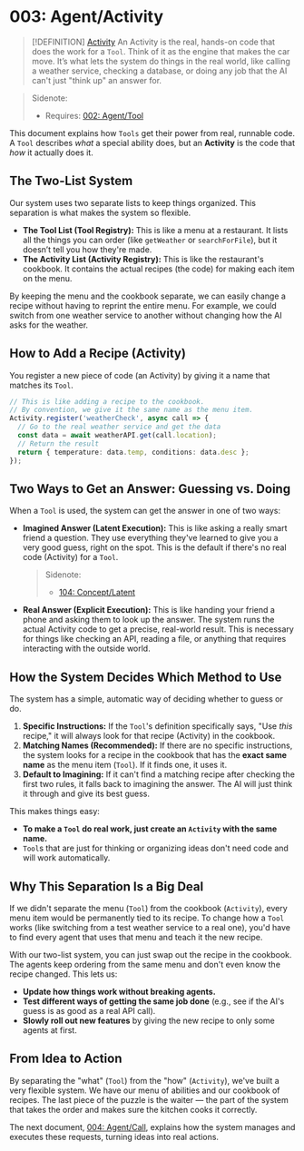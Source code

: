 # 003: Agent/Activity

> [!DEFINITION] [Activity](./000_glossary.md)
> An Activity is the real, hands-on code that does the work for a `Tool`. Think of it as the engine that makes the car move. It’s what lets the system do things in the real world, like calling a weather service, checking a database, or doing any job that the AI can't just "think up" an answer for.

> Sidenote:
> *   Requires: [002: Agent/Tool](./002_agent_tool.md)

This document explains how `Tools` get their power from real, runnable code. A `Tool` describes *what* a special ability does, but an **Activity** is the code that *how* it actually does it.

## The Two-List System

Our system uses two separate lists to keep things organized. This separation is what makes the system so flexible.

*   **The Tool List (Tool Registry):** This is like a menu at a restaurant. It lists all the things you can order (like `getWeather` or `searchForFile`), but it doesn’t tell you how they're made.
*   **The Activity List (Activity Registry):** This is like the restaurant's cookbook. It contains the actual recipes (the code) for making each item on the menu.

By keeping the menu and the cookbook separate, we can easily change a recipe without having to reprint the entire menu. For example, we could switch from one weather service to another without changing how the AI asks for the weather.

## How to Add a Recipe (Activity)

You register a new piece of code (an Activity) by giving it a name that matches its `Tool`.

```typescript
// This is like adding a recipe to the cookbook.
// By convention, we give it the same name as the menu item.
Activity.register('weatherCheck', async call => {
  // Go to the real weather service and get the data
  const data = await weatherAPI.get(call.location);
  // Return the result
  return { temperature: data.temp, conditions: data.desc };
});
```

## Two Ways to Get an Answer: Guessing vs. Doing

When a `Tool` is used, the system can get the answer in one of two ways:

*   **Imagined Answer (Latent Execution):** This is like asking a really smart friend a question. They use everything they've learned to give you a very good guess, right on the spot. This is the default if there's no real code (Activity) for a `Tool`.
    > Sidenote:
    > *   [104: Concept/Latent](./104_concept_latent.md)
*   **Real Answer (Explicit Execution):** This is like handing your friend a phone and asking them to look up the answer. The system runs the actual Activity code to get a precise, real-world result. This is necessary for things like checking an API, reading a file, or anything that requires interacting with the outside world.

## How the System Decides Which Method to Use

The system has a simple, automatic way of deciding whether to guess or do.

1.  **Specific Instructions:** If the `Tool`'s definition specifically says, "Use *this* recipe," it will always look for that recipe (Activity) in the cookbook.
2.  **Matching Names (Recommended):** If there are no specific instructions, the system looks for a recipe in the cookbook that has the **exact same name** as the menu item (`Tool`). If it finds one, it uses it.
3.  **Default to Imagining:** If it can't find a matching recipe after checking the first two rules, it falls back to imagining the answer. The AI will just think it through and give its best guess.

This makes things easy:

*   **To make a `Tool` do real work, just create an `Activity` with the same name.**
*   `Tool`s that are just for thinking or organizing ideas don't need code and will work automatically.

## Why This Separation Is a Big Deal

If we didn't separate the menu (`Tool`) from the cookbook (`Activity`), every menu item would be permanently tied to its recipe. To change how a `Tool` works (like switching from a test weather service to a real one), you'd have to find every agent that uses that menu and teach it the new recipe.

With our two-list system, you can just swap out the recipe in the cookbook. The agents keep ordering from the same menu and don't even know the recipe changed. This lets us:

*   **Update how things work without breaking agents.**
*   **Test different ways of getting the same job done** (e.g., see if the AI's guess is as good as a real API call).
*   **Slowly roll out new features** by giving the new recipe to only some agents at first.

## From Idea to Action

By separating the "what" (`Tool`) from the "how" (`Activity`), we've built a very flexible system. We have our menu of abilities and our cookbook of recipes. The last piece of the puzzle is the waiter — the part of the system that takes the order and makes sure the kitchen cooks it correctly.

The next document, [004: Agent/Call](./004_agent_call.md), explains how the system manages and executes these requests, turning ideas into real actions.
